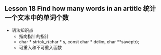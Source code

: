 ## Lesson 18 Find how many words in an artitle 统计一个文本中的单词个数
* 语法知识点
	- 指向指针的指针
	- char * strtok_r(char * s, const char * delim, char **saveptr);
	- 可重入和不可重入函数